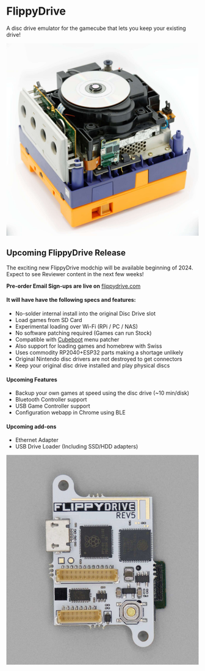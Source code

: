 # FlippyDrive
A disc drive emulator for the gamecube that lets you keep your existing drive!

<img alt="FlippyDrive Install" src="console_install.jpg" width="640px">

## Upcoming FlippyDrive Release
The exciting new FlippyDrive modchip will be available beginning of 2024. Expect to see Reviewer content in the next few weeks!

**Pre-order Email Sign-ups are live on** [flippydrive.com](https://flippydrive.com/)

#### It will have have the following specs and features:
- No-solder internal install into the original Disc Drive slot
- Load games from SD Card
- Experimental loading over Wi-Fi (RPi / PC / NAS)
- No software patching required (Games can run Stock)
- Compatible with [Cubeboot](https://github.com/OffBroadway/cubeboot) menu patcher
- Also support for loading games and homebrew with Swiss
- Uses commodity RP2040+ESP32 parts making a shortage unlikely
- Original Nintendo disc drivers are not destroyed to get connectors
- Keep your original disc drive installed and play physical discs

#### Upcoming Features
- Backup your own games at speed using the disc drive (~10 min/disk)
- Bluetooth Controller support
- USB Game Controller support
- Configuration webapp in Chrome using BLE

#### Upcoming add-ons
- Ethernet Adapter
- USB Drive Loader (Including SSD/HDD adapters)
  
<img alt="FlippyDrive Picture" src="flippydrive.jpg" width="640px">
